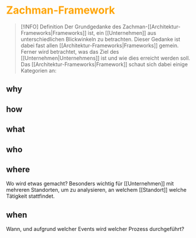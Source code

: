 # <font color = "orange">Zachman-Framework</font>
>[!INFO] Definition
>Der Grundgedanke des Zachman-[[Architektur-Frameworks|Frameworks]] ist, ein [[Unternehmen]] aus unterschiedlichen Blickwinkeln zu betrachten. Dieser Gedanke ist dabei fast allen [[Architektur-Frameworks|Frameworks]] gemein. Ferner wird betrachtet, was das Ziel des [[Unternehmen|Unternehmens]] ist und wie dies erreicht werden soll. 
>Das [[Architektur-Frameworks|Framework]] schaut sich dabei einige Kategorien an:

## why
## how
## what
## who
## where
Wo wird etwas gemacht? Besonders wichtig für [[Unternehmen]] mit mehreren Standorten, um zu analysieren, an welchem [[Standort]] welche Tätigkeit stattfindet.
## when
Wann, und aufgrund welcher Events wird welcher Prozess durchgeführt?